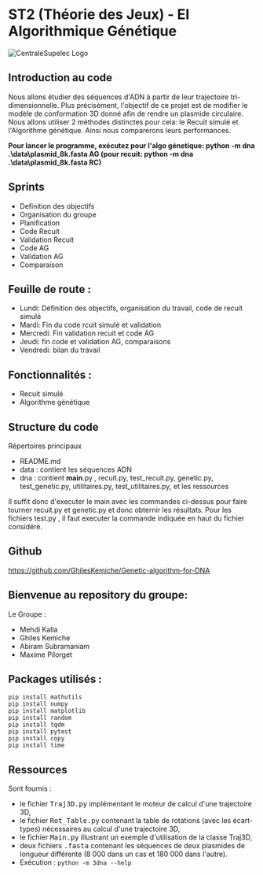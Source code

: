 # ST2 (Théorie des Jeux) - EI Algorithmique Génétique

![CentraleSupelec Logo](https://www.centralesupelec.fr/sites/all/themes/cs_theme/medias/common/images/intro/logo_nouveau.jpg)


## Introduction au code ##

Nous allons étudier des séquences d'ADN à partir de leur trajectoire tri-dimensionnelle. Plus précisèment, l'objectif de ce projet est de modifier le modèle de conformation 3D donné afin de rendre un plasmide circulaire. Nous allons utiliser 2 méthodes distinctes pour cela: le Recuit simulé et l'Algorithme génétique. Ainsi nous comparerons leurs performances.



**Pour lancer le programme, exécutez pour l'algo génetique: python -m dna .\data\plasmid_8k.fasta AG (pour recuit: python -m dna .\data\plasmid_8k.fasta RC)**


## Sprints ##

 - Definition des objectifs
 - Organisation du groupe
 - Planification
 - Code Recuit
 - Validation Recuit
 - Code AG
 - Validation AG
 - Comparaison


## Feuille de route :

- Lundi: Définition des objectifs, organisation du travail, code de recuit simulé
- Mardi: Fin du code rcuit simulé et validation
- Mercredi: Fin validation recuit et code AG
- Jeudi: fin code et validation AG, comparaisons
- Vendredi: bilan du travail


## Fonctionnalités :

- Recuit simulé
- Algorithme génétique

## Structure du code ##

Répertoires principaux 

- README.md
- data : contient les séquences ADN
- dna : contient __main__.py , recuit.py, test_recuit.py, genetic.py, test_genetic.py, utilitaires.py, test_utilitaires.py, et les ressources

Il suffit donc d'executer le main avec les commandes ci-dessus pour faire tourner recuit.py et genetic.py et donc obternir les résultats.
Pour les fichiers  test.py ,  il faut executer la commande indiquée en haut du fichier considéré.




## Github

https://github.com/GhilesKemiche/Genetic-algorithm-for-DNA

## Bienvenue au repository du groupe:

Le Groupe :

* Mehdi Kalla
* Ghiles Kemiche
* Abiram Subramaniam
* Maxime Pilorget


## Packages utilisés :

```
pip install mathutils
pip install numpy
pip install matplotlib
pip install random
pip install tqdm
pip install pytest
pip install copy
pip install time

```




## Ressources

Sont fournis :

- le fichier <tt>Traj3D.py</tt> implémentant le moteur de calcul d'une trajectoire 3D,
- le fichier <tt>Rot_Table.py</tt> contenant la table de rotations (avec les écart-types) nécessaires au calcul d'une trajectoire 3D,
- le fichier <tt>Main.py</tt> illustrant un exemple d'utilisation de la classe Traj3D,
- deux fichiers <tt>.fasta</tt> contenant les séquences de deux plasmides de longueur différente (8 000 dans un cas et 180 000 dans l'autre).
- Exécution : <code>python -m 3dna --help</code>


